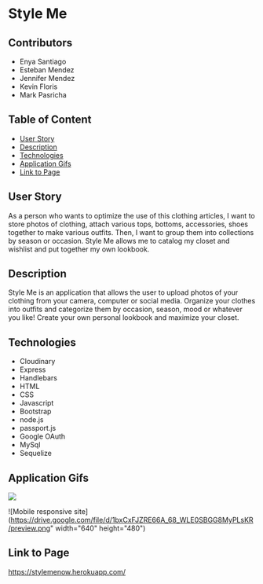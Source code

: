 # Style Me

## Contributors

* Enya Santiago
* Esteban Mendez
* Jennifer Mendez
* Kevin Floris
* Mark Pasricha

## Table of Content

* [User Story](#user-story)
* [Description](#description)
* [Technologies](#technologies)
* [Application Gifs](#application-gifs)
* [Link to Page](#link-to-page)

## User Story

As a person who wants to optimize the use of this clothing articles, I want to store photos of clothing, attach various tops, bottoms, accessories, shoes together to make various outfits. Then, I want to group them into collections by season or occasion. Style Me allows me to catalog my closet and wishlist and put together my own lookbook. 

## Description

Style Me is an application that allows the user to upload photos of your clothing from your camera, computer or social media. Organize your clothes into outfits and categorize them by occasion, season, mood or whatever you like! Create your own personal lookbook and maximize your closet.

## Technologies

* Cloudinary
* Express
* Handlebars
* HTML
* CSS
* Javascript
* Bootstrap
* node.js
* passport.js
* Google OAuth
* MySql
* Sequelize

## Application Gifs

![](Style-Me.gif)

![Mobile responsive site](https://drive.google.com/file/d/1bxCxFJZRE66A_68_WLE0SBGG8MyPLsKR/preview.png" width="640" height="480")

## Link to Page

<https://stylemenow.herokuapp.com/>


 
